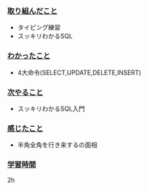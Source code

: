 ### <u>取り組んだこと</u>
- タイピング練習
- スッキリわかるSQL

### <u>わかったこと</u>
- 4大命令(SELECT,UPDATE,DELETE,INSERT)

### <u>次やること</u>
- スッキリわかるSQL入門

### <u>感じたこと</u>
- 半角全角を行き来するの面相

### <u>学習時間</u>
2h